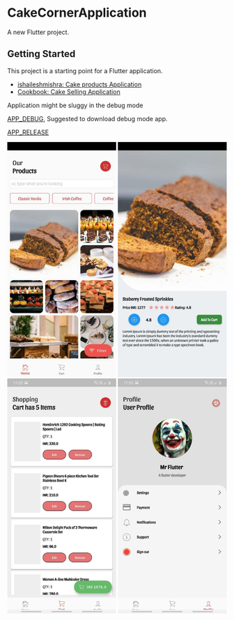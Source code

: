 # CakeCornerApplication

A new Flutter project.

## Getting Started

This project is a starting point for a Flutter application.

- [ishaileshmishra: Cake products Application](https://flutter.dev/docs/get-started/codelab)
- [Cookbook: Cake Selling Application](https://flutter.dev/docs/cookbook)

Application might be sluggy in the debug mode

[APP_DEBUG](https://github.com/ishaileshmishra/cake-app/blob/master/assets/app-debug.apk?raw=true), Suggested to download debug mode app.


[APP_RELEASE](https://github.com/ishaileshmishra/cake-app/blob/master/assets/app-release.apk?raw=true)


<img src="assets/screens/file1.jpg" width="250" height="540">
<img src="assets/screens/file2.jpg" width="250" height="540">
<img src="assets/screens/file3.jpg" width="250" height="540">
<img src="assets/screens/file4.jpg" width="250" height="540">